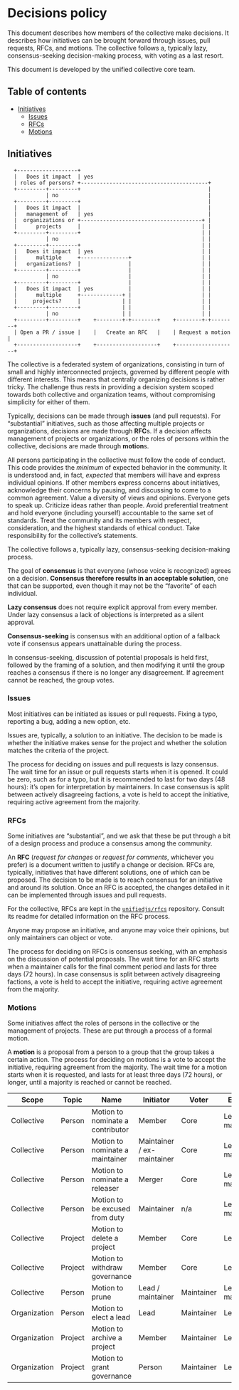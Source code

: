 # Decisions policy

This document describes how members of the collective make decisions.
It describes how initiatives can be brought forward through issues, pull
requests, RFCs, and motions.
The collective follows a, typically lazy, consensus-seeking decision-making
process, with voting as a last resort.

This document is developed by the unified collective core team.

## Table of contents

*   [Initiatives](#initiatives)
    *   [Issues](#issues)
    *   [RFCs](#rfcs)
    *   [Motions](#motions)

## Initiatives

```ascii
  +-------------------+
  |   Does it impact  | yes
  | roles of persons? +----------------------------------------+
  +---------+---------+                                        |
            | no                                               |
  +---------+---------+                                        |
  |   Does it impact  |                                        |
  |   management of   | yes                                    |
  |  organizations or +--------------------------------------+ |
  |      projects     |                                      | |
  +---------+---------+                                      | |
            | no                                             | |
  +---------+---------+                                      | |
  |   Does it impact  | yes                                  | |
  |      multiple     +---------------+                      | |
  |   organizations?  |               |                      | |
  +---------+---------+               |                      | |
            | no                      |                      | |
  +---------+---------+               |                      | |
  |   Does it impact  | yes           |                      | |
  |      multiple     +-------------+ |                      | |
  |     projects?     |             | |                      | |
  +---------+---------+             | |                      | |
            | no                    | |                      | |
  +---------+---------+    +--------+-+--------+    +--------+-+--------+
  | Open a PR / issue |    |   Create an RFC   |    | Request a motion  |
  +-------------------+    +-------------------+    +-------------------+
```

The collective is a federated system of organizations, consisting in turn of
small and highly interconnected projects, governed by different people with
different interests.
This means that centrally organizing decisions is rather tricky.
The challenge thus rests in providing a decision system scoped towards both
collective and organization teams, without compromising simplicity for either of
them.

Typically, decisions can be made through **issues** (and pull requests).
For “substantial” initiatives, such as those affecting multiple projects or
organizations, decisions are made through **RFC**s.
If a decision affects management of projects or organizations, or the roles of
persons within the collective, decisions are made through **motion**s.

All persons participating in the collective must follow the code of conduct.
This code provides the *minimum* of expected behavior in the community.
It is understood and, in fact, *expected* that members will have and express
individual opinions.
If other members express concerns about initiatives, acknowledge their concerns
by pausing, and discussing to come to a common agreement.
Value a diversity of views and opinions.
Everyone gets to speak up.
Criticize ideas rather than people.
Avoid preferential treatment and hold everyone (including yourself) accountable
to the same set of standards.
Treat the community and its members with respect, consideration, and the highest
standards of ethical conduct.
Take responsibility for the collective’s statements.

The collective follows a, typically lazy, consensus-seeking decision-making
process.

The goal of **consensus** is that everyone (whose voice is recognized) agrees on
a decision.
**Consensus therefore results in an acceptable solution**, one that can be
supported, even though it may not be the “favorite” of each individual.

**Lazy consensus** does not require explicit approval from every member.
Under lazy consensus a lack of objections is interpreted as a silent approval.

**Consensus-seeking** is consensus with an additional option of a fallback vote
if consensus appears unattainable during the process.

In consensus-seeking, discussion of potential proposals is held first, followed
by the framing of a solution, and then modifying it until the group reaches a
consensus if there is no longer any disagreement.
If agreement cannot be reached, the group votes.

### Issues

Most initiatives can be initiated as issues or pull requests.
Fixing a typo, reporting a bug, adding a new option, etc.

Issues are, typically, a solution to an initiative.
The decision to be made is whether the initiative makes sense for the project
and whether the solution matches the criteria of the project.

The process for deciding on issues and pull requests is lazy consensus.
The wait time for an issue or pull requests starts when it is opened.
It could be zero, such as for a typo, but it is recommended to last for two days
(48 hours): it’s open for interpretation by maintainers.
In case consensus is split between actively disagreeing factions, a vote is held
to accept the initiative, requiring active agreement from the majority.

### RFCs

Some initiatives are “substantial”, and we ask that these be put through a bit
of a design process and produce a consensus among the community.

An **RFC** (*request for changes* or *request for comments*, whichever you
prefer) is a document written to justify a change or decision.
RFCs are, typically, initiatives that have different solutions, one of which can
be proposed.
The decision to be made is to reach consensus for an initiative and around
its solution.
Once an RFC is accepted, the changes detailed in it can be implemented through
issues and pull requests.

For the collective, RFCs are kept in the [`unifiedjs/rfcs`][rfcs] repository.
Consult its readme for detailed information on the RFC process.

Anyone may propose an initiative, and anyone may voice their opinions, but only
maintainers can object or vote.

The process for deciding on RFCs is consensus seeking, with an emphasis on the
discussion of potential proposals.
The wait time for an RFC starts when a maintainer calls for the final comment
period and lasts for three days (72 hours).
In case consensus is split between actively disagreeing factions, a vote is held
to accept the initiative, requiring active agreement from the majority.

### Motions

Some initiatives affect the roles of persons in the collective or the management
of projects.
These are put through a process of a formal motion.

A **motion** is a proposal from a person to a group that the group takes a
certain action.
The process for deciding on motions is a vote to accept the initiative,
requiring agreement from the majority.
The wait time for a motion starts when it is requested, and lasts for at least
three days (72 hours), or longer, until a majority is reached or cannot be
reached.

| Scope        | Topic   | Name                             | Initiator                  | Voter      | Enactor           |
| ------------ | ------- | -------------------------------- | -------------------------- | ---------- | ----------------- |
| Collective   | Person  | Motion to nominate a contributor | Member                     | Core       | Lead / maintainer |
| Collective   | Person  | Motion to nominate a maintainer  | Maintainer / ex-maintainer | Core       | Lead / maintainer |
| Collective   | Person  | Motion to nominate a releaser    | Merger                     | Core       | Lead / maintainer |
| Collective   | Person  | Motion to be excused from duty   | Maintainer                 | n/a        | Lead / maintainer |
| Collective   | Project | Motion to delete a project       | Member                     | Core       | Lead              |
| Collective   | Project | Motion to withdraw governance    | Member                     | Core       | Lead              |
| Collective   | Person  | Motion to prune                  | Lead / maintainer          | Maintainer | Lead / maintainer |
| Organization | Person  | Motion to elect a lead           | Lead                       | Maintainer | Lead              |
| Organization | Project | Motion to archive a project      | Member                     | Maintainer | Lead              |
| Organization | Project | Motion to grant governance       | Person                     | Maintainer | Lead              |

<!-- Definitions. -->

[rfcs]: https://github.com/unifiedjs/rfcs
